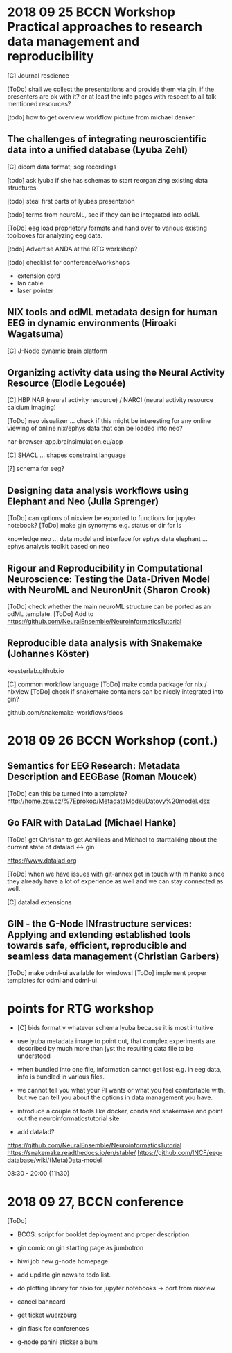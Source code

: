 # 2018 09 25 BCCN Workshop Practical approaches to research data management and reproducibility

[C] Journal rescience

[ToDo] shall we collect the presentations and provide them via gin, if the presenters are ok with it? or at least the info pages with respect to all talk mentioned resources?

[todo] how to get overview workflow picture from michael denker

## The challenges of integrating neuroscientific data into a unified database (Lyuba Zehl)

[C] dicom data format, seg recordings

[todo] ask lyuba if she has schemas to start reorganizing existing data structures

[todo] steal first parts of lyubas presentation

[todo] terms from neuroML, see if they can be integrated into odML

[ToDo] eeg load proprietory formats and hand over to various existing toolboxes for analyzing eeg data.

[todo] Advertise ANDA at the RTG workshop?

[todo] checklist for conference/workshops
- extension cord
- lan cable
- laser pointer

## NIX tools and odML metadata design for human EEG in dynamic environments (Hiroaki Wagatsuma)

[C] J-Node dynamic brain platform

## Organizing activity data using the Neural Activity Resource (Elodie Legouée)

[C] HBP NAR (neural activity resource) / NARCI (neural activity resource calcium imaging)

[ToDo] neo visualizer ... check if this might be interesting for any online viewing of online nix/ephys data that can be loaded into neo?

nar-browser-app.brainsimulation.eu/app

[C] SHACL ... shapes constraint language

[?] schema for eeg?


## Designing data analysis workflows using Elephant and Neo (Julia Sprenger)

[ToDo] can options of nixview be exported to functions for jupyter notebook?
[ToDo] make gin synonyms e.g. status or dir for ls

knowledge
neo ... data model and interface for ephys data
elephant ... ephys analysis toolkit based on neo


## Rigour and Reproducibility in Computational Neuroscience: Testing the Data-Driven Model with NeuroML and NeuronUnit (Sharon Crook)

[ToDo] check whether the main neuroML structure can be ported as an odML template.
[ToDo] Add to https://github.com/NeuralEnsemble/NeuroinformaticsTutorial


## Reproducible data analysis with Snakemake (Johannes Köster)

koesterlab.github.io

[C] common workflow language
[ToDo] make conda package for nix / nixview
[ToDo] check if snakemake containers can be nicely integrated into gin?

github.com/snakemake-workflows/docs


# 2018 09 26 BCCN Workshop (cont.)

## Semantics for EEG Research: Metadata Description and EEGBase (Roman Moucek)

[ToDo] can this be turned into a template?
   http://home.zcu.cz/%7Eprokop/MetadataModel/Datovy%20model.xlsx


## Go FAIR with DataLad (Michael Hanke)

[ToDo] get Chrisitan to get Achilleas and Michael to starttalking about the 
current state of datalad <-> gin

   https://www.datalad.org

[ToDo] when we have issues with git-annex get in touch with m hanke since they already 
have a lot of experience as well and we can stay connected as well.

[C] datalad extensions

## GIN - the G-Node INfrastructure services: Applying and extending established tools towards safe, efficient, reproducible and seamless data management (Christian Garbers)

[ToDo] make odml-ui available for windows!
[ToDo] implement proper templates for odml and odml-ui

# points for RTG workshop

- [C] bids format v whatever schema lyuba because it is most intuitive
- use lyuba metadata image to point out, that complex experiments are described by much more than jyst the resulting data file to be understood
- when bundled into one file, information cannot get lost e.g. in eeg data, info is bundled in various files.

- we cannot tell you what your PI wants or what you feel comfortable with, but we can tell you about the options in data management you have.


- introduce a couple of tools like docker, conda and snakemake and point out the neuroinformaticstutorial site
- add datalad?


https://github.com/NeuralEnsemble/NeuroinformaticsTutorial
https://snakemake.readthedocs.io/en/stable/
https://github.com/INCF/eeg-database/wiki/(Meta)Data-model


08:30 - 20:00 (11h30)



# 2018 09 27, BCCN conference

[ToDo]
- BCOS: script for booklet deployment and proper description
- gin comic on gin starting page as jumbotron
- hiwi job new g-node homepage
- add update gin news to todo list.
- do plotting library for nixio for jupyter notebooks -> port from nixview
- cancel bahncard
- get ticket wuerzburg

- gin flask for conferences
- g-node panini sticker album
